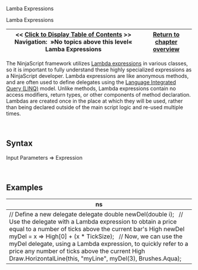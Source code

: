 ﻿


Lamba Expressions






















Lamba Expressions







| \<\< [Click to Display Table of Contents](labdas.md) \>\> **Navigation:**   »No topics above this level«   Lamba Expressions | [Return to chapter overview](sharpdx_directwrite_textlayout-1.md) |
| --- | --- |











The NinjaScript framework utilizes [Lambda expressions](https://msdn.microsoft.com/en-us/library/bb397687.aspx) in various classes, so it is important to fully understand these highly specialized expressions as a NinjaScript developer. Lambda expressions are like anonymous methods, and are often used to define delegates using the [Language Integrated Query (LINQ)](https://msdn.microsoft.com/en-us/library/bb397926.aspx) model. Unlike methods, Lambda expressions contain no access modifiers, return types, or other components of method declaration. Lambdas are created once in the place at which they will be used, rather than being declared outside of the main script logic and re\-used multiple times.


 


## Syntax


Input Parameters \=\> Expression


 


## Examples




| ns |
| --- |
| // Define a new delegate delegate double newDel(double i);   // Use the delegate with a Lambda expression to obtain a price equal to a number of ticks above the current bar's High newDel myDel \= x \=\> High\[0] \+ (x \* TickSize);   // Now, we can use the myDel delegate, using a Lambda expression, to quickly refer to a price any number of ticks above the current High Draw.HorizontalLine(this, "myLine", myDel(3), Brushes.Aqua); |









